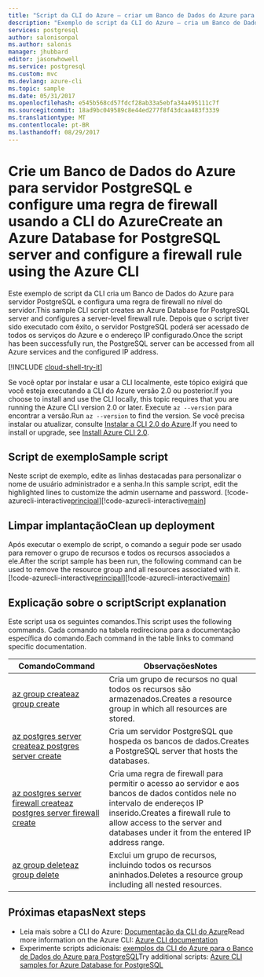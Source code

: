 ```yaml
---
title: "Script da CLI do Azure – criar um Banco de Dados do Azure para PostgreSQL | Microsoft Docs"
description: "Exemplo de script da CLI do Azure – cria um Banco de Dados do Azure para servidor PostgreSQL e configura uma regra de firewall no nível do servidor."
services: postgresql
author: salonisonpal
ms.author: salonis
manager: jhubbard
editor: jasonwhowell
ms.service: postgresql
ms.custom: mvc
ms.devlang: azure-cli
ms.topic: sample
ms.date: 05/31/2017
ms.openlocfilehash: e545b568cd57fdcf28ab33a5ebfa34a495111c7f
ms.sourcegitcommit: 18ad9bc049589c8e44ed277f8f43dcaa483f3339
ms.translationtype: MT
ms.contentlocale: pt-BR
ms.lasthandoff: 08/29/2017
---
```

# <a name="create-an-azure-database-for-postgresql-server-and-configure-a-firewall-rule-using-the-azure-cli"></a><span data-ttu-id="12b04-103">Crie um Banco de Dados do Azure para servidor PostgreSQL e configure uma regra de firewall usando a CLI do Azure</span><span class="sxs-lookup"><span data-stu-id="12b04-103">Create an Azure Database for PostgreSQL server and configure a firewall rule using the Azure CLI</span></span>
<span data-ttu-id="12b04-104">Este exemplo de script da CLI cria um Banco de Dados do Azure para servidor PostgreSQL e configura uma regra de firewall no nível do servidor.</span><span class="sxs-lookup"><span data-stu-id="12b04-104">This sample CLI script creates an Azure Database for PostgreSQL server and configures a server-level firewall rule.</span></span> <span data-ttu-id="12b04-105">Depois que o script tiver sido executado com êxito, o servidor PostgreSQL poderá ser acessado de todos os serviços do Azure e o endereço IP configurado.</span><span class="sxs-lookup"><span data-stu-id="12b04-105">Once the script has been successfully run, the PostgreSQL server can be accessed from all Azure services and the configured IP address.</span></span>

[!INCLUDE [cloud-shell-try-it](../../../includes/cloud-shell-try-it.md)]

<span data-ttu-id="12b04-106">Se você optar por instalar e usar a CLI localmente, este tópico exigirá que você esteja executando a CLI do Azure versão 2.0 ou posterior.</span><span class="sxs-lookup"><span data-stu-id="12b04-106">If you choose to install and use the CLI locally, this topic requires that you are running the Azure CLI version 2.0 or later.</span></span> <span data-ttu-id="12b04-107">Execute `az --version` para encontrar a versão.</span><span class="sxs-lookup"><span data-stu-id="12b04-107">Run `az --version` to find the version.</span></span> <span data-ttu-id="12b04-108">Se você precisa instalar ou atualizar, consulte [Instalar a CLI 2.0 do Azure]( /cli/azure/install-azure-cli).</span><span class="sxs-lookup"><span data-stu-id="12b04-108">If you need to install or upgrade, see [Install Azure CLI 2.0]( /cli/azure/install-azure-cli).</span></span> 

## <a name="sample-script"></a><span data-ttu-id="12b04-109">Script de exemplo</span><span class="sxs-lookup"><span data-stu-id="12b04-109">Sample script</span></span>
<span data-ttu-id="12b04-110">Neste script de exemplo, edite as linhas destacadas para personalizar o nome de usuário administrador e a senha.</span><span class="sxs-lookup"><span data-stu-id="12b04-110">In this sample script, edit the highlighted lines to customize the admin username and password.</span></span>
<span data-ttu-id="12b04-111">[!code-azurecli-interactive[principal](../../../cli_scripts/postgresql/create-postgresql-server-and-firewall-rule/create-postgresql-server-and-firewall-rule.sh?highlight=15-16 "Criar um banco de dados do Azure para PostgreSQL e a regra de firewall de nível de servidor.")]</span><span class="sxs-lookup"><span data-stu-id="12b04-111">[!code-azurecli-interactive[main](../../../cli_scripts/postgresql/create-postgresql-server-and-firewall-rule/create-postgresql-server-and-firewall-rule.sh?highlight=15-16 "Create an Azure Database for PostgreSQL, and server-level firewall rule.")]</span></span>

## <a name="clean-up-deployment"></a><span data-ttu-id="12b04-112">Limpar implantação</span><span class="sxs-lookup"><span data-stu-id="12b04-112">Clean up deployment</span></span>
<span data-ttu-id="12b04-113">Após executar o exemplo de script, o comando a seguir pode ser usado para remover o grupo de recursos e todos os recursos associados a ele.</span><span class="sxs-lookup"><span data-stu-id="12b04-113">After the script sample has been run, the following command can be used to remove the resource group and all resources associated with it.</span></span>
<span data-ttu-id="12b04-114">[!code-azurecli-interactive[principal](../../../cli_scripts/postgresql/create-postgresql-server-and-firewall-rule/delete-postgresql.sh "Excluir o grupo de recursos.")]</span><span class="sxs-lookup"><span data-stu-id="12b04-114">[!code-azurecli-interactive[main](../../../cli_scripts/postgresql/create-postgresql-server-and-firewall-rule/delete-postgresql.sh "Delete the resource group.")]</span></span>

## <a name="script-explanation"></a><span data-ttu-id="12b04-115">Explicação sobre o script</span><span class="sxs-lookup"><span data-stu-id="12b04-115">Script explanation</span></span>
<span data-ttu-id="12b04-116">Este script usa os seguintes comandos.</span><span class="sxs-lookup"><span data-stu-id="12b04-116">This script uses the following commands.</span></span> <span data-ttu-id="12b04-117">Cada comando na tabela redireciona para a documentação específica do comando.</span><span class="sxs-lookup"><span data-stu-id="12b04-117">Each command in the table links to command specific documentation.</span></span>

| <span data-ttu-id="12b04-118">**Comando**</span><span class="sxs-lookup"><span data-stu-id="12b04-118">**Command**</span></span> | <span data-ttu-id="12b04-119">**Observações**</span><span class="sxs-lookup"><span data-stu-id="12b04-119">**Notes**</span></span> |
|---|---|
| [<span data-ttu-id="12b04-120">az group create</span><span class="sxs-lookup"><span data-stu-id="12b04-120">az group create</span></span>](/cli/azure/group#create) | <span data-ttu-id="12b04-121">Cria um grupo de recursos no qual todos os recursos são armazenados.</span><span class="sxs-lookup"><span data-stu-id="12b04-121">Creates a resource group in which all resources are stored.</span></span> |
| [<span data-ttu-id="12b04-122">az postgres server create</span><span class="sxs-lookup"><span data-stu-id="12b04-122">az postgres server create</span></span>](/cli/azure/postgres/server#create) | <span data-ttu-id="12b04-123">Cria um servidor PostgreSQL que hospeda os bancos de dados.</span><span class="sxs-lookup"><span data-stu-id="12b04-123">Creates a PostgreSQL server that hosts the databases.</span></span> |
| [<span data-ttu-id="12b04-124">az postgres server firewall create</span><span class="sxs-lookup"><span data-stu-id="12b04-124">az postgres server firewall create</span></span>](/cli/azure/postgres/server/firewall-rule#create) | <span data-ttu-id="12b04-125">Cria uma regra de firewall para permitir o acesso ao servidor e aos bancos de dados contidos nele no intervalo de endereços IP inserido.</span><span class="sxs-lookup"><span data-stu-id="12b04-125">Creates a firewall rule to allow access to the server and databases under it from the entered IP address range.</span></span> |
| [<span data-ttu-id="12b04-126">az group delete</span><span class="sxs-lookup"><span data-stu-id="12b04-126">az group delete</span></span>](/cli/azure/group#delete) | <span data-ttu-id="12b04-127">Exclui um grupo de recursos, incluindo todos os recursos aninhados.</span><span class="sxs-lookup"><span data-stu-id="12b04-127">Deletes a resource group including all nested resources.</span></span> |

## <a name="next-steps"></a><span data-ttu-id="12b04-128">Próximas etapas</span><span class="sxs-lookup"><span data-stu-id="12b04-128">Next steps</span></span>
- <span data-ttu-id="12b04-129">Leia mais sobre a CLI do Azure: [Documentação da CLI do Azure](/cli/azure/overview)</span><span class="sxs-lookup"><span data-stu-id="12b04-129">Read more information on the Azure CLI: [Azure CLI documentation](/cli/azure/overview)</span></span>
- <span data-ttu-id="12b04-130">Experimente scripts adicionais: [exemplos da CLI do Azure para o Banco de Dados do Azure para PostgreSQL](../sample-scripts-azure-cli.md)</span><span class="sxs-lookup"><span data-stu-id="12b04-130">Try additional scripts: [Azure CLI samples for Azure Database for PostgreSQL](../sample-scripts-azure-cli.md)</span></span>
